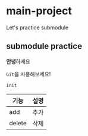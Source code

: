 # main-project
Let's practice submodule
## submodule practice

**안녕**하세요

`Git`을 사용해보세요!

```
init
```

|기능|설명|
|---|---|
|add|추가|
|delete|삭제|
